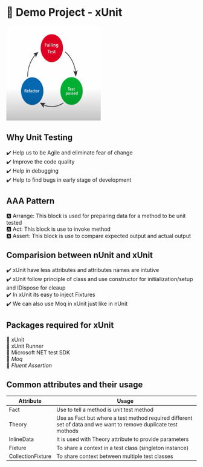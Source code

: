 # :pushpin: Demo Project - xUnit

<img src="https://github.com/Anupam-/unit-testing-demo/blob/main/assets/unit-testing.PNG?raw=true" alt="Unit Testing" width="250" height="250">

## Why Unit Testing

:heavy_check_mark: Help us to be Agile and eliminate fear of change  
:heavy_check_mark: Improve the code quality  
:heavy_check_mark: Help in debugging  
:heavy_check_mark: Help to find bugs in early stage of development  

## AAA Pattern

:a: Arrange: This block is used for preparing data for a method to be unit tested  
:a: Act: This block is use to invoke method  
:a: Assert: This block is use to compare expected output and actual output  

## Comparision between nUnit and xUnit
:heavy_check_mark: xUnit have less attributes and attributes names are intutive  
:heavy_check_mark: xUnit follow principle of class and use constructor for initialization/setup and IDispose for cleaup  
:heavy_check_mark: In xUnit its easy to inject Fixtures  
:heavy_check_mark: We can also use Moq in xUnit just like in nUnit  

## Packages required for xUnit

:hammer: xUnit  
:hammer: xUnit Runner  
:hammer: Microsoft NET test SDK  
:hammer: *Moq*  
:hammer: *Fluent Assertion*  

## Common attributes and their usage
| Attribute        | Usage       |
| -------------    |-------------|
| Fact             | Use to tell a method is unit test method |
| Theory           | Use as Fact but where a test method required different set of data and we want to remove duplicate test mothods |
| InlineData       | It is used with Theory attribute to provide parameters |     
| Fixture          | To share a context in a test class (singleton instance) |
| CollectionFixture| To share context between multiple test classes |
